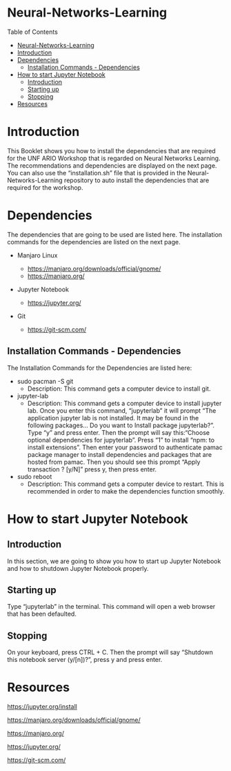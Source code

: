 # Neural-Networks-Learning


Table of Contents




- [Neural-Networks-Learning](#neural-networks-learning)
- [Introduction](#introduction)
- [Dependencies](#dependencies)
  - [Installation Commands - Dependencies](#installation-commands---dependencies)
- [How to start Jupyter Notebook](#how-to-start-jupyter-notebook)
  - [Introduction](#introduction-1)
  - [Starting up](#starting-up)
  - [Stopping](#stopping)
- [Resources](#resources)



# Introduction
This Booklet shows you how to install the dependencies that are required for the UNF ARIO Workshop that is regarded on Neural Networks Learning.  The recommendations and dependencies are displayed on the next page. You can also use the “installation.sh” file that is provided in the Neural-Networks-Learning repository to auto install the dependencies that are required for the workshop.



# Dependencies


The dependencies that are going to be used are listed here. The installation commands for the dependencies  are listed on the next page. 




* Manjaro Linux
   * https://manjaro.org/downloads/official/gnome/
   * https://manjaro.org/


* Jupyter Notebook
   * https://jupyter.org/


* Git
   * https://git-scm.com/






## Installation Commands - Dependencies


The Installation Commands for the Dependencies are listed here: 


* sudo pacman -S git
   * Description: This command gets a computer device to install git. 
* jupyter-lab
   * Description: This command gets a computer device to install jupyter lab. Once you enter this command, “jupyterlab”  it will prompt “The application jupyter lab is not installed. It may be found in the following packages… Do you want to Install package jupyterlab?”. Type “y” and press enter. Then the prompt will say this:“Choose optional dependencies for jupyterlab”. Press “1” to install “npm: to install extensions”. Then enter your password to authenticate pamac package manager to install dependencies and packages that are hosted from pamac. Then you should see this prompt “Apply transaction ? [y/N]” press y, then press enter. 
* sudo reboot
   * Description: This command gets a computer device to restart. This is recommended in order to make the dependencies function smoothly. 




# How to start Jupyter Notebook
## Introduction
In this section, we are going to show you how to start up Jupyter Notebook and how to shutdown Jupyter Notebook properly. 


## Starting up
Type “jupyterlab” in the terminal. This command will open a web browser that has been defaulted. 




## Stopping 
On your keyboard, press CTRL + C. Then the prompt will say “Shutdown this notebook server (y/[n])?”, press y and press enter. 
















# Resources


https://jupyter.org/install


https://manjaro.org/downloads/official/gnome/


https://manjaro.org/


https://jupyter.org/ 


https://git-scm.com/